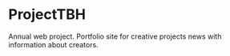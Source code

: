 # ProjectTBH
Annual web project. Portfolio site for creative projects news with information about creators.
